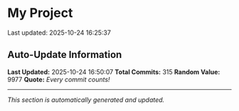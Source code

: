 # My Project


Last updated: 2025-10-24 16:25:37



























































































































































































































































































































## Auto-Update Information

**Last Updated:** 2025-10-24 16:50:07
**Total Commits:** 315
**Random Value:** 9977
**Quote:** _Every commit counts!_

---
_This section is automatically generated and updated._